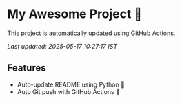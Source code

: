 # My Awesome Project 🚀

This project is automatically updated using GitHub Actions.

_Last updated: 2025-05-17 10:27:17 IST_

## Features
- Auto-update README using Python 🐍
- Auto Git push with GitHub Actions 🤖
